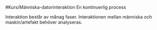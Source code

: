 #Kurs/Människa-datorinteraktion 
En kontinuerlig process

Interaktion består av månag faser.
Interaktionen mellan människa och maskin/artefakt behöver analyseras.